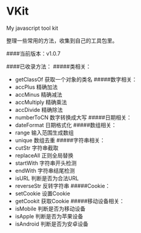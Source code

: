 # VKit
My javascript tool kit

整理一些常用的方法，收集到自己的工具包里。

####当前版本：v1.0.7

####已收录方法：
#####类相关：
- getClassOf 获取一个对象的类名
#####数字相关：
- accPlus 精确加法
- accMinus 精确减法
- accMultiply 精确乘法
- accDivide 精确除法
- numberToCN 数字转换成大写
#####日期相关：
- dateFormat 日期格式化
#####数组相关：
- range 输入范围生成数组
- unique 数组去重
#####字符串相关：
- cutStr 字符串截取
- replaceAll 正则全局替换
- startWith 字符串开头检测
- endWith 字符串结尾检测
- isURL 判断是否为合法URL
- reverseStr 反转字符串
#####Cookie：
- setCookie 设置Cookie
- getCookit 获取Cookie
#####移动设备相关：
- isMobile 判断是否为移动设备
- isApple 判断是否为苹果设备
- isAndroid 判断是否为安卓设备
